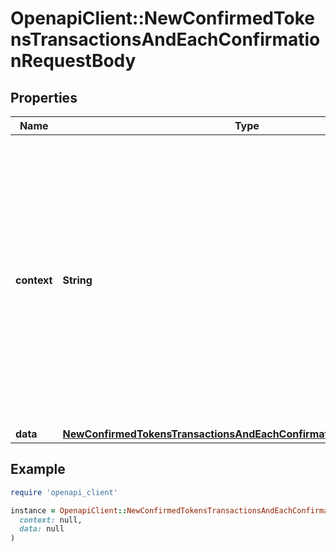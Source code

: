 # OpenapiClient::NewConfirmedTokensTransactionsAndEachConfirmationRequestBody

## Properties

| Name | Type | Description | Notes |
| ---- | ---- | ----------- | ----- |
| **context** | **String** | In batch situations the user can use the context to correlate responses with requests. This property is present regardless of whether the response was successful or returned as an error. &#x60;context&#x60; is specified by the user. | [optional] |
| **data** | [**NewConfirmedTokensTransactionsAndEachConfirmationRequestBodyData**](NewConfirmedTokensTransactionsAndEachConfirmationRequestBodyData.md) |  |  |

## Example

```ruby
require 'openapi_client'

instance = OpenapiClient::NewConfirmedTokensTransactionsAndEachConfirmationRequestBody.new(
  context: null,
  data: null
)
```

